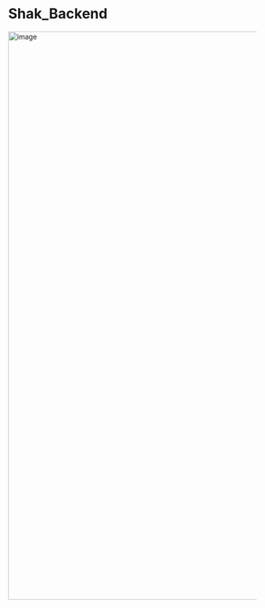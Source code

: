 # Shak_Backend
<img width="1150" alt="image" src="https://github.com/user-attachments/assets/3fb10d31-b6dc-401b-8f40-7cbb0b07372e">
